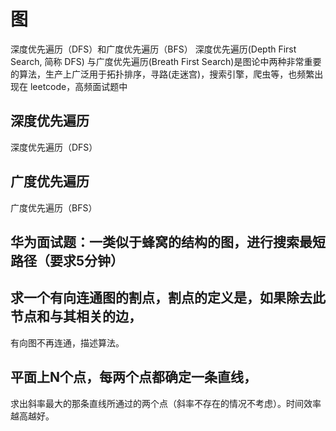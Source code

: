 # 图

深度优先遍历（DFS）和广度优先遍历（BFS） 深度优先遍历(Depth First Search, 简称 DFS) 与广度优先遍历(Breath First Search)是图论中两种非常重要的算法，生产上广泛用于拓扑排序，寻路(走迷宫)，搜索引擎，爬虫等，也频繁出现在 leetcode，高频面试题中


## 深度优先遍历

深度优先遍历（DFS）


## 广度优先遍历


广度优先遍历（BFS）



## 华为面试题：一类似于蜂窝的结构的图，进行搜索最短路径（要求5分钟）



## 求一个有向连通图的割点，割点的定义是，如果除去此节点和与其相关的边，
有向图不再连通，描述算法。




## 平面上N个点，每两个点都确定一条直线，
求出斜率最大的那条直线所通过的两个点（斜率不存在的情况不考虑）。时间效率越高越好。

 


